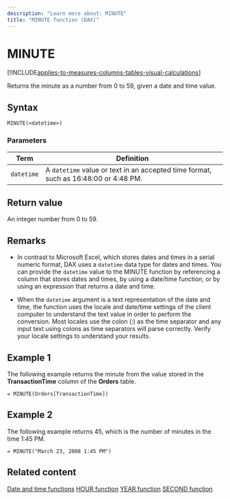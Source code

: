 ```yaml
---
description: "Learn more about: MINUTE"
title: "MINUTE function (DAX)"
---
```

# MINUTE

[!INCLUDE[applies-to-measures-columns-tables-visual-calculations](includes/applies-to-measures-columns-tables-visual-calculations.md)]

Returns the minute as a number from 0 to 59, given a date and time value.

## Syntax

```dax
MINUTE(<datetime>)
```

### Parameters

|Term|Definition|
|--------|--------------|
|`datetime`|A `datetime` value or text in an accepted time format, such as 16:48:00 or 4:48 PM.|

## Return value

An integer number from 0 to 59.

## Remarks

- In contrast to Microsoft Excel, which stores dates and times in a serial numeric format, DAX uses a `datetime` data type for dates and times. You can provide the `datetime` value to the MINUTE function by referencing a column that stores dates and times, by using a date/time function, or by using an expression that returns a date and time.

- When the `datetime` argument is a text representation of the date and time, the function uses the locale and date/time settings of the client computer to understand the text value in order to perform the conversion. Most locales use the colon (:) as the time separator and any input text using colons as time separators will parse correctly. Verify your locale settings to understand your results.

## Example 1

The following example returns the minute from the value stored in the **TransactionTime** column of the **Orders** table.

```dax
= MINUTE(Orders[TransactionTime])
```

## Example 2

The following example returns 45, which is the number of minutes in the time 1:45 PM.

```dax
= MINUTE("March 23, 2008 1:45 PM")
```

## Related content

[Date and time functions](date-and-time-functions-dax.md)
[HOUR function](hour-function-dax.md)
[YEAR function](year-function-dax.md)
[SECOND function](second-function-dax.md)
